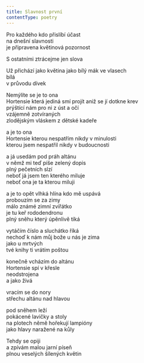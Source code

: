 ```yaml
---
title: Slavnost první
contentType: poetry
---
```


<section>

Pro každého kdo přislíbí účast  
na dnešní slavnosti  
je připravena květinová pozornost

S ostatními ztrácejme jen slova

Už přichází jako květina jako bílý mák ve vlasech  
bílá  
v průvodu dívek

Nemýlíte se je to ona  
Hortensie která jediná smí projít aniž se jí dotkne krev  
prýštící nám pro ni z úst a očí  
vzájemně zotvíraných  
zlodějským vláskem z dětské kadeře

a je to ona  
Hortensie kterou nespatřím nikdy v minulosti  
kterou jsem nespatřil nikdy v budoucnosti

a já usedám pod práh altánu  
v němž mi teď píše zelený dopis  
plný pečetních slzí  
neboť já jsem ten kterého miluje  
neboť ona je ta kterou miluji

a je to opět vlhká hlína kdo mě uspává  
probouzím se za zimy  
málo známé zimní zvířátko  
je tu keř rododendronu  
plný sněhu který úpěnlivě tíká

vytáčím číslo a sluchátko říká  
nechoď k nám můj bože u nás je zima  
jako u mrtvých  
tvé knihy ti vrátím poštou

konečně vcházím do altánu  
Hortensie spí v křesle  
neodstrojena  
a jako živá

vracím se do nory  
střechu altánu nad hlavou

pod sněhem leží  
pokácené lavičky a stoly  
na plotech němě hořekují lampióny  
jako hlavy naražené na kůly

Tehdy se opiji  
a zpívám malou jarní píseň  
plnou veselých šílených květin

</section>

